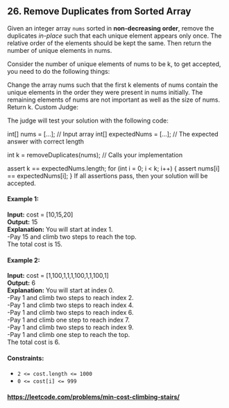 ## 26. Remove Duplicates from Sorted Array

Given an integer array `nums` sorted in __non-decreasing order__, remove the duplicates _in-place_ such that each unique element
appears only once. The relative order of the elements should be kept the same. Then return the number of unique elements
in nums.

Consider the number of unique elements of nums to be k, to get accepted, you need to do the following things:

Change the array nums such that the first k elements of nums contain the unique elements in the order they were present
in nums initially. The remaining elements of nums are not important as well as the size of nums.
Return k.
Custom Judge:

The judge will test your solution with the following code:

int[] nums = [...]; // Input array
int[] expectedNums = [...]; // The expected answer with correct length

int k = removeDuplicates(nums); // Calls your implementation

assert k == expectedNums.length;
for (int i = 0; i < k; i++) {
assert nums[i] == expectedNums[i];
}
If all assertions pass, then your solution will be accepted.

#### Example 1:

__Input:__ cost = [10,15,20]<br>
__Output:__ 15<br>
__Explanation:__ You will start at index 1.<br>
-Pay 15 and climb two steps to reach the top.<br>
The total cost is 15.

#### Example 2:

__Input:__ cost = [1,100,1,1,1,100,1,1,100,1]<br>
__Output:__ 6<br>
__Explanation:__ You will start at index 0.<br>
-Pay 1 and climb two steps to reach index 2.<br>
-Pay 1 and climb two steps to reach index 4.<br>
-Pay 1 and climb two steps to reach index 6.<br>
-Pay 1 and climb one step to reach index 7.<br>
-Pay 1 and climb two steps to reach index 9.<br>
-Pay 1 and climb one step to reach the top.<br>
The total cost is 6.

#### Constraints:

- `2 <= cost.length <= 1000`
- `0 <= cost[i] <= 999`

#### https://leetcode.com/problems/min-cost-climbing-stairs/